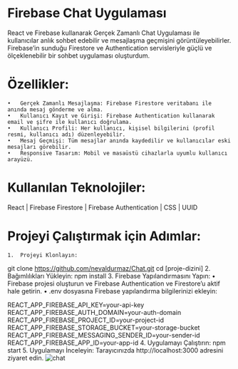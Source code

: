 # Firebase Chat Uygulaması
React ve Firebase kullanarak Gerçek Zamanlı Chat Uygulaması ile kullanıcılar anlık sohbet edebilir ve mesajlaşma geçmişini görüntüleyebilirler. Firebase’in sunduğu Firestore ve Authentication servisleriyle güçlü ve ölçeklenebilir bir sohbet uygulaması oluşturdum.

# Özellikler:
	•	Gerçek Zamanlı Mesajlaşma: Firebase Firestore veritabanı ile anında mesaj gönderme ve alma.
	•	Kullanıcı Kayıt ve Girişi: Firebase Authentication kullanarak email ve şifre ile kullanıcı doğrulama.
	•	Kullanıcı Profili: Her kullanıcı, kişisel bilgilerini (profil resmi, kullanıcı adı) düzenleyebilir.
	•	Mesaj Geçmişi: Tüm mesajlar anında kaydedilir ve kullanıcılar eski mesajları görebilir.
	•	Responsive Tasarım: Mobil ve masaüstü cihazlarla uyumlu kullanıcı arayüzü.

# Kullanılan Teknolojiler:
React | Firebase Firestore | Firebase Authentication | CSS | UUID

# Projeyi Çalıştırmak için Adımlar:
	1.	Projeyi Klonlayın:
git clone https://github.com/nevaldurmaz/Chat.git
cd [proje-dizini]
	2.	Bağımlılıkları Yükleyin:
npm install
	3.	Firebase Yapılandırmasını Yapın:
	•	Firebase projesi oluşturun ve Firebase Authentication ve Firestore’u aktif hale getirin.
	•	.env dosyasına Firebase yapılandırma bilgilerinizi ekleyin:

REACT_APP_FIREBASE_API_KEY=your-api-key
REACT_APP_FIREBASE_AUTH_DOMAIN=your-auth-domain
REACT_APP_FIREBASE_PROJECT_ID=your-project-id
REACT_APP_FIREBASE_STORAGE_BUCKET=your-storage-bucket
REACT_APP_FIREBASE_MESSAGING_SENDER_ID=your-sender-id
REACT_APP_FIREBASE_APP_ID=your-app-id
4.	Uygulamayı Çalıştırın:
npm start
5.	Uygulamayı İnceleyin:
Tarayıcınızda http://localhost:3000 adresini ziyaret edin.
![chat](https://github.com/user-attachments/assets/2e389ed1-0115-47d8-8206-842cac5ef712)
